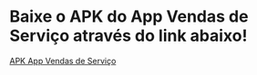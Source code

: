 <h1>Baixe o APK do App Vendas de Serviço através do link abaixo!</h1>
<a href="https://github.com/IsaqueGabriel1/APK-Kotlin">APK App Vendas de Serviço</a>
